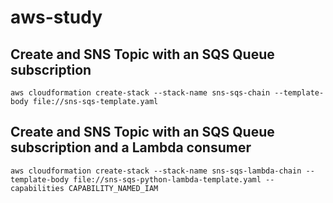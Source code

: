 # aws-study
## Create and SNS Topic with an SQS Queue subscription
```
aws cloudformation create-stack --stack-name sns-sqs-chain --template-body file://sns-sqs-template.yaml
```
## Create and SNS Topic with an SQS Queue subscription and a Lambda consumer
```
aws cloudformation create-stack --stack-name sns-sqs-lambda-chain --template-body file://sns-sqs-python-lambda-template.yaml --capabilities CAPABILITY_NAMED_IAM
```
